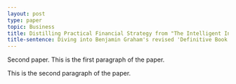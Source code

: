 ```yaml
---
layout: post
type: paper
topic: Business
title: Distilling Practical Financial Strategy from "The Intelligent Investor"
title-sentence: Diving into Benjamin Graham's revised 'Definitive Book on Value Investing'
---
```

Second paper. This is the first paragraph of the paper.

This is the second paragraph of the paper.